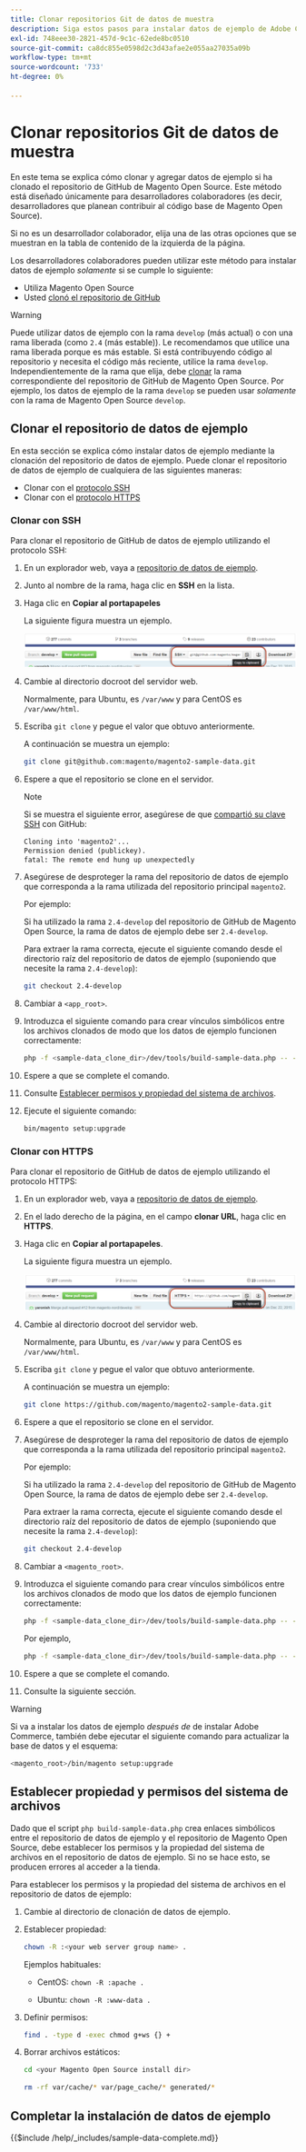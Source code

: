 ```yaml
---
title: Clonar repositorios Git de datos de muestra
description: Siga estos pasos para instalar datos de ejemplo de Adobe Commerce clonando repositorios Git.
exl-id: 748eee30-2821-457d-9c1c-62ede8bc0510
source-git-commit: ca8dc855e0598d2c3d43afae2e055aa27035a09b
workflow-type: tm+mt
source-wordcount: '733'
ht-degree: 0%

---
```


# Clonar repositorios Git de datos de muestra

En este tema se explica cómo clonar y agregar datos de ejemplo si ha clonado el repositorio de GitHub de Magento Open Source. Este método está diseñado únicamente para desarrolladores colaboradores (es decir, desarrolladores que planean contribuir al código base de Magento Open Source).

Si no es un desarrollador colaborador, elija una de las otras opciones que se muestran en la tabla de contenido de la izquierda de la página.

Los desarrolladores colaboradores pueden utilizar este método para instalar datos de ejemplo *solamente* si se cumple lo siguiente:

* Utiliza Magento Open Source
* Usted [clonó el repositorio de GitHub](https://developer.adobe.com/commerce/contributor/guides/install/clone-repository/)

>[!WARNING]
>
>Puede utilizar datos de ejemplo con la rama `develop` (más actual) o con una rama liberada (como `2.4` (más estable)). Le recomendamos que utilice una rama liberada porque es más estable. Si está contribuyendo código al repositorio y necesita el código más reciente, utilice la rama `develop`. Independientemente de la rama que elija, debe [clonar](https://developer.adobe.com/commerce/contributor/guides/install/clone-repository/) la rama correspondiente del repositorio de GitHub de Magento Open Source. Por ejemplo, los datos de ejemplo de la rama `develop` se pueden usar *solamente* con la rama de Magento Open Source `develop`.

## Clonar el repositorio de datos de ejemplo

En esta sección se explica cómo instalar datos de ejemplo mediante la clonación del repositorio de datos de ejemplo. Puede clonar el repositorio de datos de ejemplo de cualquiera de las siguientes maneras:

* Clonar con el [protocolo SSH](#clone-with-ssh)
* Clonar con el [protocolo HTTPS](#clone-with-https)

### Clonar con SSH

Para clonar el repositorio de GitHub de datos de ejemplo utilizando el protocolo SSH:

1. En un explorador web, vaya a [repositorio de datos de ejemplo](https://github.com/magento/magento2-sample-data).
1. Junto al nombre de la rama, haga clic en **SSH** en la lista.
1. Haga clic en **Copiar al portapapeles**

   La siguiente figura muestra un ejemplo.

   ![Clonar el repositorio de GitHub mediante SSH](../../assets/installation/install_mage2_clone-ssh.png)

1. Cambie al directorio docroot del servidor web.

   Normalmente, para Ubuntu, es `/var/www` y para CentOS es `/var/www/html`.

1. Escriba `git clone` y pegue el valor que obtuvo anteriormente.

   A continuación se muestra un ejemplo:

   ```bash
   git clone git@github.com:magento/magento2-sample-data.git
   ```

1. Espere a que el repositorio se clone en el servidor.

   >[!NOTE]
   >
   >Si se muestra el siguiente error, asegúrese de que [compartió su clave SSH](https://docs.github.com/articles/generating-ssh-keys/) con GitHub:<br>

   ```
   Cloning into 'magento2'...
   Permission denied (publickey).
   fatal: The remote end hung up unexpectedly
   ```

1. Asegúrese de desproteger la rama del repositorio de datos de ejemplo que corresponda a la rama utilizada del repositorio principal `magento2`.

   Por ejemplo:

   Si ha utilizado la rama `2.4-develop` del repositorio de GitHub de Magento Open Source, la rama de datos de ejemplo debe ser `2.4-develop`.

   Para extraer la rama correcta, ejecute el siguiente comando desde el directorio raíz del repositorio de datos de ejemplo (suponiendo que necesite la rama `2.4-develop`):

   ```bash
   git checkout 2.4-develop
   ```

1. Cambiar a `<app_root>`.
1. Introduzca el siguiente comando para crear vínculos simbólicos entre los archivos clonados de modo que los datos de ejemplo funcionen correctamente:

   ```bash
   php -f <sample-data_clone_dir>/dev/tools/build-sample-data.php -- --ce-source="<path_to_your_magento_instance>"
   ```

1. Espere a que se complete el comando.

1. Consulte [Establecer permisos y propiedad del sistema de archivos](#set-file-system-ownership-and-permissions).

1. Ejecute el siguiente comando:

   ```bash
   bin/magento setup:upgrade
   ```

### Clonar con HTTPS

Para clonar el repositorio de GitHub de datos de ejemplo utilizando el protocolo HTTPS:

1. En un explorador web, vaya a [repositorio de datos de ejemplo](https://github.com/magento/magento2-sample-data).
1. En el lado derecho de la página, en el campo **clonar URL**, haga clic en **HTTPS**.
1. Haga clic en **Copiar al portapapeles**.

   La siguiente figura muestra un ejemplo.

   ![Clonar el repositorio de GitHub mediante HTTPS](../../assets/installation/install_mage2_clone-https.png)

1. Cambie al directorio docroot del servidor web.

   Normalmente, para Ubuntu, es `/var/www` y para CentOS es `/var/www/html`.

1. Escriba `git clone` y pegue el valor que obtuvo anteriormente.

   A continuación se muestra un ejemplo:

   ```bash
   git clone https://github.com/magento/magento2-sample-data.git
   ```

1. Espere a que el repositorio se clone en el servidor.
1. Asegúrese de desproteger la rama del repositorio de datos de ejemplo que corresponda a la rama utilizada del repositorio principal `magento2`.

   Por ejemplo:

   Si ha utilizado la rama `2.4-develop` del repositorio de GitHub de Magento Open Source, la rama de datos de ejemplo debe ser `2.4-develop`.

   Para extraer la rama correcta, ejecute el siguiente comando desde el directorio raíz del repositorio de datos de ejemplo (suponiendo que necesite la rama `2.4-develop`):

   ```bash
   git checkout 2.4-develop
   ```

1. Cambiar a `<magento_root>`.
1. Introduzca el siguiente comando para crear vínculos simbólicos entre los archivos clonados de modo que los datos de ejemplo funcionen correctamente:

   ```bash
   php -f <sample-data_clone_dir>/dev/tools/build-sample-data.php -- --ce-source="<path_to_your_magento_instance>"
   ```

   Por ejemplo,

   ```bash
   php -f <sample-data_clone_dir>/dev/tools/build-sample-data.php -- --ce-source="/var/www/magento2"
   ```

1. Espere a que se complete el comando.
1. Consulte la siguiente sección.

>[!WARNING]
>
>Si va a instalar los datos de ejemplo *después de* de instalar Adobe Commerce, también debe ejecutar el siguiente comando para actualizar la base de datos y el esquema:
>
>```bash
><magento_root>/bin/magento setup:upgrade
>```

## Establecer propiedad y permisos del sistema de archivos

Dado que el script `php build-sample-data.php` crea enlaces simbólicos entre el repositorio de datos de ejemplo y el repositorio de Magento Open Source, debe establecer los permisos y la propiedad del sistema de archivos en el repositorio de datos de ejemplo. Si no se hace esto, se producen errores al acceder a la tienda.

Para establecer los permisos y la propiedad del sistema de archivos en el repositorio de datos de ejemplo:

1. Cambie al directorio de clonación de datos de ejemplo.
1. Establecer propiedad:

   ```bash
   chown -R :<your web server group name> .
   ```

   Ejemplos habituales:

   * CentOS: `chown -R :apache .`

   * Ubuntu: `chown -R :www-data .`

1. Definir permisos:

   ```bash
   find . -type d -exec chmod g+ws {} +
   ```

1. Borrar archivos estáticos:

   ```bash
   cd <your Magento Open Source install dir>
   ```

   ```bash
   rm -rf var/cache/* var/page_cache/* generated/*
   ```

## Completar la instalación de datos de ejemplo

{{$include /help/_includes/sample-data-complete.md}}
